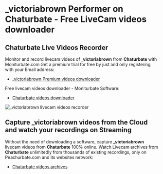# _victoriabrown Performer on Chaturbate - Free LiveCam videos downloader

## Chaturbate Live Videos Recorder

Monitor and record livecam videos of **_victoriabrown** from **Chaturbate** with Moniturbate.com
Get a premium trial for free by just and only registering with your Email address:
* [_victoriabrown Premium videos downloader](https://moniturbate.com/request-demo-licence-key.html)

Free livecam videos downloader - Moniturbate Software:
* [Chaturbate videos downloader](https://moniturbate.com/moniturbate-download-software.html)

![_victoriabrown livecam videos recorder](https://peachurnet.com/templates/moniturbate-software.png)


## Capture _victoriabrown videos from the Cloud and watch your recordings on Streaming

Without the need of downloading a software, capture **_victoriabrown** livecam videos from **Chaturbate** 100% online.
Watch Livecam archives from **Chaturbate** unlimitedly from thousands of existing recordings, only on Peachurbate.com and its websites network:
* [Chaturbate videos archives](https://peachurnet.com/)